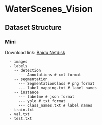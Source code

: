 # WaterScenes_Vision


## Dataset Structure

### Mini
Download link: [Baidu Netdisk](https://pan.baidu.com/s/1IerMWjFObngJB-vfyLVXJQ?pwd=x3eh)
```
  - images
  - labels
    -- detection
      --- Annotations # xml format
    -- segmentation
      --- SegmentationClass # png format
      --- label_mapping.txt # label names
    -- instance
      --- labelme # json format
      --- yolo # txt format
      --- class_names.txt # label names
  - train.txt
  - val.txt
  - test.txt
```
